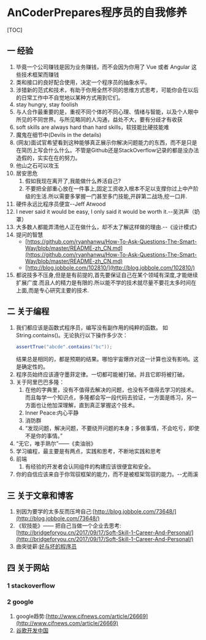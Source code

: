 # AnCoderPrepares程序员的自我修养
[TOC]
## 一 经验
1. 毕竟一个公司赚钱是因为业务赚钱，而不会因为你用了 Vue 或者 Angular 这些技术框架而赚钱
1. 类和接口的良好配合使用，决定一个程序员的抽象水平。
2. 涉猎新的范式和技术，有助于你用全然不同的思维方式思考，可能你会在以后的日常工作中不自觉地以某种方式用到它们。
3. stay hungry, stay foolish
4. 与人合作最重要的是，重视不同个体的不同心理、情绪与智能，以及个人眼中所见的不同世界。与所见略同的人沟通，益处不大，要有分歧才有收获
5. soft skills are always hard than hard skills，软技能比硬技能难
6. 魔鬼在细节中(Devils in the details)
7. (网友)面试官希望看到这种能够真正展示你解决问题能力的东西，而不是只是在简历上写会什么什么。不管是Github还是StackOverflow记录的都是没办法造假的，实实在在的努力。
8. 他山之石可以攻玉
9. 居安思危
    1. 假如我现在离开了,我能做什么养活自己?
    2. 不要把全部重心放在一件事上,固定工资收入根本不足以支撑你过上中产阶级的生活.所以需要多掌握一门甚至多门技能,开辟第二战场,挖一口井.
10. 硬件永远比程序员便宜--Jeff Atwood
11. I never said it would be easy, I only said it would be worth it.--吴洪声（奶罩）
12. 大多数人都能弄清他人正在做什么，却不太了解这样做的理由.--《设计模式》
13. 提问的智慧
    - [https://github.com/ryanhanwu/How-To-Ask-Questions-The-Smart-Way/blob/master/README-zh_CN.md](https://github.com/ryanhanwu/How-To-Ask-Questions-The-Smart-Way/blob/master/README-zh_CN.md)
    - [http://blog.jobbole.com/102810/](http://blog.jobbole.com/102810/)
14. 都说技多不压身,但是是有前提的,首先要保证自己在某个领域有深度,才能继续扩展广度.而且人的精力是有限的.所以能不学的技术就尽量不要花太多时间在上面,而是专心研究主要的技术.
## 二 关于编程
1. 我们都应该是函数式程序员，编写没有副作用的纯粹的函数。
    如String.contains()。无论执行以下操作多少次：
    ```java
    assertTrue("abcde".contains("bc"));
    ```
    结果总是相同的，都是预期的结果。哪怕宇宙爆炸对这一计算也没有影响。这是确定性的。
2. 程序员始终应该遵守墨菲定律。一切都可能被打破。并且它即将被打破。
3. 关于阿里巴巴多隆：
    1. 在他的字典里，没有不值得去解决的问题，也没有不值得去学习的技术。而且每学一个知识点，多隆都会写一段代码去验证，一方面是练习，另一方面也让他加深理解，直到真正掌握这个技术。
    2. Inner Peace:内心平静
    3. 消防群
    4. “发现问题，解决问题，不要绕开问题的本身；多做事情，不会吃亏，即使不是你的事情。”
4. “无它，唯手熟尔”——《卖油翁》
5. 学习编程，最主要是有两点，实践和思考，不断地实践和思考
6. 前端
    1. 有经验的开发者会认同组件的构建应该很便宜和安全。
7. 你的自信应该来自于你驾驭框架的能力，而不是被框架驾驭的能力。--尤雨溪
## 三 关于文章和博客
1. 别因为要学的太多反而压垮自己:[http://blog.jobbole.com/73648/](http://blog.jobbole.com/73648/)
2. 《软技能》—— 把自己当做一个企业去思考:[http://bridgeforyou.cn/2017/09/17/Soft-Skill-1-Career-And-Personal/](http://bridgeforyou.cn/2017/09/17/Soft-Skill-1-Career-And-Personal/)
3. 曲突徙薪:[好与坏的程序员](http://ourjs.com/detail/597e9502f123900614961784)
## 四 关于网站
### 1 stackoverflow
### 2 google
1. google趋势:[http://www.cifnews.com/article/26669](http://www.cifnews.com/article/26669)
2. [谷歌开发中国](https://developers.google.cn/)